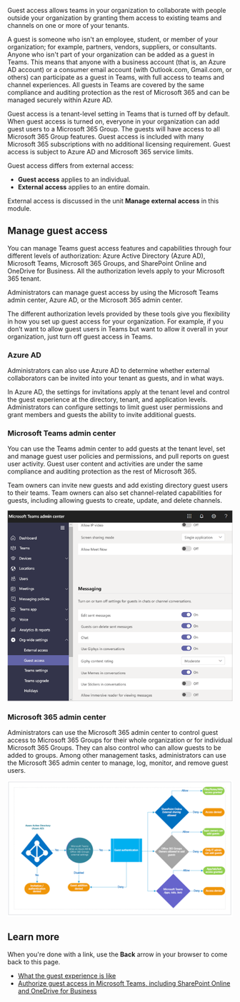 Guest access allows teams in your organization to collaborate with people outside your organization by granting them access to existing teams and channels on one or more of your tenants.

A guest is someone who isn't an employee, student, or member of your organization; for example, partners, vendors, suppliers, or consultants. Anyone who isn't part of your organization can be added as a guest in Teams. This means that anyone with a business account (that is, an Azure AD account) or a consumer email account (with Outlook.com, Gmail.com, or others) can participate as a guest in Teams, with full access to teams and channel experiences.  All guests in Teams are covered by the same compliance and auditing protection as the rest of Microsoft 365 and can be managed securely within Azure AD.

Guest access is a tenant-level setting in Teams that is turned off by default. When guest access is turned on, everyone in your organization can add guest users to a Microsoft 365 Group. The guests will have access to all Microsoft 365 Group features. Guest access is included with many Microsoft 365 subscriptions with no additional licensing requirement. Guest access is subject to Azure AD and Microsoft 365 service limits.

Guest access differs from external access:

- **Guest access** applies to an individual.
- **External access** applies to an entire domain.

External access is discussed in the unit **Manage external access** in this module.

## Manage guest access

You can manage Teams guest access features and capabilities through four different levels of authorization:  Azure Active Directory (Azure AD), Microsoft Teams, Microsoft 365 Groups, and SharePoint Online and OneDrive for Business. All the authorization levels apply to your Microsoft 365 tenant.

Administrators can manage guest access by using the Microsoft Teams admin center, Azure AD, or the Microsoft 365 admin center.

The different authorization levels provided by these tools give you flexibility in how you set up guest access for your organization. For example, if you don’t want to allow guest users in Teams but want to allow it overall in your organization, just turn off guest access in Teams.

### Azure AD

Administrators can also use Azure AD to determine whether external collaborators can be invited into your tenant as guests, and in what ways.

In Azure AD, the settings for invitations apply at the tenant level and control the guest experience at the directory, tenant, and application levels. Administrators can configure settings to limit guest user permissions and grant members and guests the ability to invite additional guests.

### Microsoft Teams admin center

You can use the Teams admin center to add guests at the tenant level, set and manage guest user policies and permissions, and pull reports on guest user activity. Guest user content and activities are under the same compliance and auditing protection as the rest of Microsoft 365.

Team owners can invite new guests and add existing directory guest users to their teams. Team owners can also set channel-related capabilities for guests, including allowing guests to create, update, and delete channels.

![Teams admin center guest access](../media/teams-admin-center-guest-access.png)

### Microsoft 365 admin center

Administrators can use the Microsoft 365 admin center to control guest access to Microsoft 365 Groups for their whole organization or for individual Microsoft 365 Groups. They can also control who can allow guests to be added to groups. Among other management tasks, administrators can use the Microsoft 365 admin center to manage, log, monitor, and remove guest users.

![How dependencies work to manage guest access](../media/guest-access-dependencies.png)

## Learn more

When you're done with a link, use the **Back** arrow in your browser to come back to this page.

- [What the guest experience is like](https://docs.microsoft.com/MicrosoftTeams/guest-experience)
- [Authorize guest access in Microsoft Teams, including SharePoint Online and OneDrive for Business](https://docs.microsoft.com/MicrosoftTeams/teams-dependencies)

